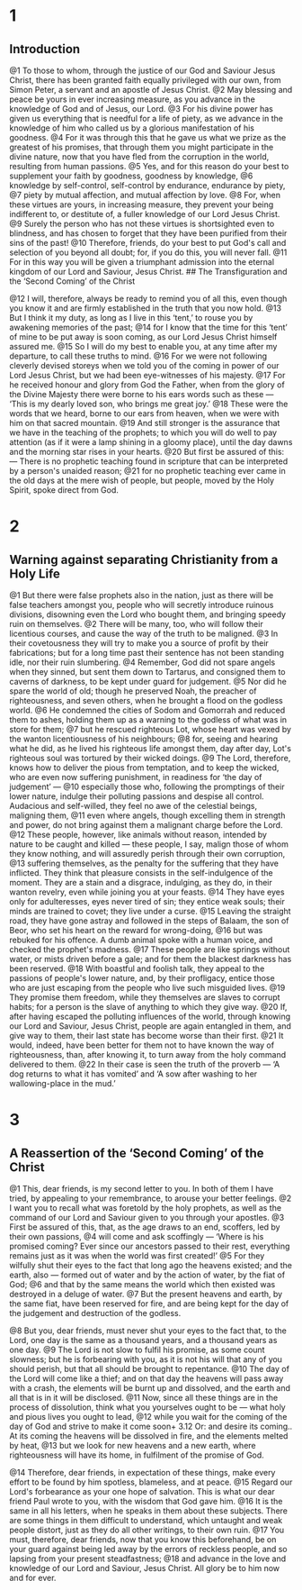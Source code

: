 # 1 
## Introduction
@1 To those to whom, through the justice of our God and Saviour Jesus Christ, there has been granted faith equally privileged with our own, from Simon Peter, a servant and an apostle of Jesus Christ. @2 May blessing and peace be yours in ever increasing measure, as you advance in the knowledge of God and of Jesus, our Lord. @3 For his divine power has given us everything that is needful for a life of piety, as we advance in the knowledge of him who called us by a glorious manifestation of his goodness. @4 For it was through this that he gave us what we prize as the greatest of his promises, that through them you might participate in the divine nature, now that you have fled from the corruption in the world, resulting from human passions. @5 Yes, and for this reason do your best to supplement your faith by goodness, goodness by knowledge, @6 knowledge by self-control, self-control by endurance, endurance by piety, @7 piety by mutual affection, and mutual affection by love. @8 For, when these virtues are yours, in increasing measure, they prevent your being indifferent to, or destitute of, a fuller knowledge of our Lord Jesus Christ. @9 Surely the person who has not these virtues is shortsighted even to blindness, and has chosen to forget that they have been purified from their sins of the past! @10 Therefore, friends, do your best to put God's call and selection of you beyond all doubt; for, if you do this, you will never fall. @11 For in this way you will be given a triumphant admission into the eternal kingdom of our Lord and Saviour, Jesus Christ. ## 
The Transfiguration and the ‘Second Coming’ of the Christ 

@12 I will, therefore, always be ready to remind you of all this, even though you know it and are firmly established in the truth that you now hold. @13 But I think it my duty, as long as I live in this ‘tent,’ to rouse you by awakening memories of the past; @14 for I know that the time for this ‘tent’ of mine to be put away is soon coming, as our Lord Jesus Christ himself assured me. @15 So I will do my best to enable you, at any time after my departure, to call these truths to mind. @16 For we were not following cleverly devised storeys when we told you of the coming in power of our Lord Jesus Christ, but we had been eye-witnesses of his majesty. @17 For he received honour and glory from God the Father, when from the glory of the Divine Majesty there were borne to his ears words such as these — ‘This is my dearly loved son, who brings me great joy.’ @18 These were the words that we heard, borne to our ears from heaven, when we were with him on that sacred mountain. @19 And still stronger is the assurance that we have in the teaching of the prophets; to which you will do well to pay attention (as if it were a lamp shining in a gloomy place), until the day dawns and the morning star rises in your hearts. @20 But first be assured of this: — There is no prophetic teaching found in scripture that can be interpreted by a person's unaided reason; @21 for no prophetic teaching ever came in the old days at the mere wish of people, but people, moved by the Holy Spirit, spoke direct from God. 

# 2 
## Warning against separating Christianity from a Holy Life
@1 But there were false prophets also in the nation, just as there will be false teachers amongst you, people who will secretly introduce ruinous divisions, disowning even the Lord who bought them, and bringing speedy ruin on themselves. @2 There will be many, too, who will follow their licentious courses, and cause the way of the truth to be maligned. @3 In their covetousness they will try to make you a source of profit by their fabrications; but for a long time past their sentence has not been standing idle, nor their ruin slumbering. @4 Remember, God did not spare angels when they sinned, but sent them down to Tartarus, and consigned them to caverns of darkness, to be kept under guard for judgement. @5 Nor did he spare the world of old; though he preserved Noah, the preacher of righteousness, and seven others, when he brought a flood on the godless world. @6 He condemned the cities of Sodom and Gomorrah and reduced them to ashes, holding them up as a warning to the godless of what was in store for them; @7 but he rescued righteous Lot, whose heart was vexed by the wanton licentiousness of his neighbours; @8 for, seeing and hearing what he did, as he lived his righteous life amongst them, day after day, Lot's righteous soul was tortured by their wicked doings. @9 The Lord, therefore, knows how to deliver the pious from temptation, and to keep the wicked, who are even now suffering punishment, in readiness for ‘the day of judgement’ — @10 especially those who, following the promptings of their lower nature, indulge their polluting passions and despise all control. Audacious and self-willed, they feel no awe of the celestial beings, maligning them, @11 even where angels, though excelling them in strength and power, do not bring against them a malignant charge before the Lord. @12 These people, however, like animals without reason, intended by nature to be caught and killed — these people, I say, malign those of whom they know nothing, and will assuredly perish through their own corruption, @13 suffering themselves, as the penalty for the suffering that they have inflicted. They think that pleasure consists in the self-indulgence of the moment. They are a stain and a disgrace, indulging, as they do, in their wanton revelry, even while joining you at your feasts. @14 They have eyes only for adulteresses, eyes never tired of sin; they entice weak souls; their minds are trained to covet; they live under a curse. @15 Leaving the straight road, they have gone astray and followed in the steps of Balaam, the son of Beor, who set his heart on the reward for wrong-doing, @16 but was rebuked for his offence. A dumb animal spoke with a human voice, and checked the prophet's madness. @17 These people are like springs without water, or mists driven before a gale; and for them the blackest darkness has been reserved. @18 With boastful and foolish talk, they appeal to the passions of people's lower nature, and, by their profligacy, entice those who are just escaping from the people who live such misguided lives. @19 They promise them freedom, while they themselves are slaves to corrupt habits; for a person is the slave of anything to which they give way. @20 If, after having escaped the polluting influences of the world, through knowing our Lord and Saviour, Jesus Christ, people are again entangled in them, and give way to them, their last state has become worse than their first. @21 It would, indeed, have been better for them not to have known the way of righteousness, than, after knowing it, to turn away from the holy command delivered to them. @22 In their case is seen the truth of the proverb — ‘A dog returns to what it has vomited’ and ‘A sow after washing to her wallowing-place in the mud.’ 

# 3 
## A Reassertion of the ‘Second Coming’ of the Christ
@1 This, dear friends, is my second letter to you. In both of them I have tried, by appealing to your remembrance, to arouse your better feelings. @2 I want you to recall what was foretold by the holy prophets, as well as the command of our Lord and Saviour given to you through your apostles. @3 First be assured of this, that, as the age draws to an end, scoffers, led by their own passions, @4 will come and ask scoffingly — ‘Where is his promised coming? Ever since our ancestors passed to their rest, everything remains just as it was when the world was first created!’ @5 For they wilfully shut their eyes to the fact that long ago the heavens existed; and the earth, also — formed out of water and by the action of water, by the fiat of God; @6 and that by the same means the world which then existed was destroyed in a deluge of water. @7 But the present heavens and earth, by the same fiat, have been reserved for fire, and are being kept for the day of the judgement and destruction of the godless. 

@8 But you, dear friends, must never shut your eyes to the fact that, to the Lord, one day is the same as a thousand years, and a thousand years as one day. @9 The Lord is not slow to fulfil his promise, as some count slowness; but he is forbearing with you, as it is not his will that any of you should perish, but that all should be brought to repentance. @10 The day of the Lord will come like a thief; and on that day the heavens will pass away with a crash, the elements will be burnt up and dissolved, and the earth and all that is in it will be disclosed. @11 Now, since all these things are in the process of dissolution, think what you yourselves ought to be — what holy and pious lives you ought to lead, @12 while you wait for the coming of the day of God and strive to make it come soon+ 3.12 Or: and desire its coming.. At its coming the heavens will be dissolved in fire, and the elements melted by heat, @13 but we look for new heavens and a new earth, where righteousness will have its home, in fulfilment of the promise of God. 

@14 Therefore, dear friends, in expectation of these things, make every effort to be found by him spotless, blameless, and at peace. @15 Regard our Lord's forbearance as your one hope of salvation. This is what our dear friend Paul wrote to you, with the wisdom that God gave him. @16 It is the same in all his letters, when he speaks in them about these subjects. There are some things in them difficult to understand, which untaught and weak people distort, just as they do all other writings, to their own ruin. @17 You must, therefore, dear friends, now that you know this beforehand, be on your guard against being led away by the errors of reckless people, and so lapsing from your present steadfastness; @18 and advance in the love and knowledge of our Lord and Saviour, Jesus Christ. All glory be to him now and for ever. 